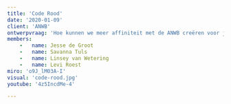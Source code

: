 ```yaml
---
title: 'Code Rood'
date: '2020-01-09'
client: 'ANWB'
ontwerpvraag: 'Hoe kunnen we meer affiniteit met de ANWB creëren voor jongeren tussen de 18 en 25 jaar met betrekking tot smart mobility en veiligheid?'
members:
    -   name: Jesse de Groot
    -   name: Savanna Tuls
    -   name: Linsey van Wetering
    -   name: Levi Roest
miro: 'o9J_lM03A-I' 
visual: 'code-rood.jpg'
youtube: '4z5IncdMe-4'

---
```





